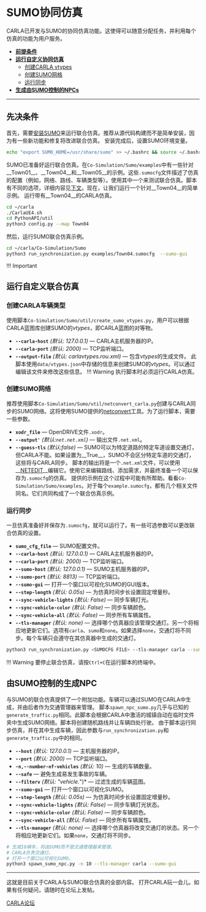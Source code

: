 
# SUMO协同仿真

CARLA已开发与SUMO的协同仿真功能。这使得可以随意分配任务，并利用每个仿真的功能为用户服务。

*   [__前提条件__](#requisites)  
*   [__运行自定义协同仿真__](#run-a-custom-co-simulation)  
	*   [创建CARLA vtypes](#create-carla-vtypes)  
	*   [创建SUMO网格](#create-the-sumo-net)  
	*   [运行同步](#run-the-synchronization)  
*   [__生成由SUMO控制的NPCs__](#spawn-npcs-controlled-by-sumo)  

---
## 先决条件
首先，需要[安装SUMO](https://sumo.dlr.de/docs/Installing.html)来运行联合仿真。推荐从源代码构建而不是简单安装，因为有一些新功能和修复将改进联合仿真。
安装完成后，设置SUMO环境变量。
```sh
echo "export SUMO_HOME=/usr/share/sumo" >> ~/.bashrc && source ~/.bashrc
```
SUMO已准备好运行联合仿真。在`Co-Simulation/Sumo/examples`中有一些针对__Town01__、__Town04__和__Town05__的示例。这些`.sumocfg`文件描述了仿真的配置（例如，网络、路线、车辆类型等）。使用其中一个来测试联合仿真。脚本有不同的选项，详细内容见[下文](#run-the-synchronization)。现在，让我们运行一个针对__Town04__的简单示例。
运行带有__Town04__的CARLA仿真。
```sh
cd ~/carla
./CarlaUE4.sh
cd PythonAPI/util
python3 config.py --map Town04
```
然后，运行SUMO联合仿真示例。
```sh
cd ~/carla/Co-Simulation/Sumo
python3 run_synchronization.py examples/Town04.sumocfg  --sumo-gui
```
!!! Important
    
## 运行自定义联合仿真
### 创建CARLA车辆类型
使用脚本`Co-Simulation/Sumo/util/create_sumo_vtypes.py`，用户可以根据CARLA蓝图库创建SUMO的*vtypes*，即CARLA蓝图的对等物。
*   __`--carla-host`__ *(默认: 127.0.0.1)* — CARLA主机服务器的IP。
*   __`--carla-port`__ *(默认: 2000)* — TCP监听端口。
*   __`--output-file`__ *(默认: carlavtypes.rou.xml)* — 包含*vtypes*的生成文件。
此脚本使用`data/vtypes.json`中存储的信息来创建SUMO的*vtypes*。可以通过编辑该文件来修改这些信息。
!!! Warning
    执行脚本时必须运行CARLA仿真。
### 创建SUMO网络
推荐使用脚本`Co-Simulation/Sumo/util/netconvert_carla.py`创建与CARLA同步的SUMO网络。这将使用SUMO提供的[netconvert](https://sumo.dlr.de/docs/NETCONVERT.html)工具。为了运行脚本，需要一些参数。
*   __`xodr_file`__ — OpenDRIVE文件`.xodr`。
*   __`--output'`__ *(默认:`net.net.xml`)* — 输出文件`.net.xml`。
*   __`--guess-tls`__ *(默认:false)* — SUMO可以为特定道路的特定车道设置交通灯，但CARLA不能。如果设置为__True__，SUMO不会区分特定车道的交通灯，这些将与CARLA同步。
脚本的输出将是一个`.net.xml`文件，可以使用__[NETEDIT](https://sumo.dlr.de/docs/NETEDIT.html)__编辑它。使用它来编辑路线、添加需求，并最终准备一个可以保存为`.sumocfg`的仿真。
提供的示例在这个过程中可能有所帮助。看看`Co-Simulation/Sumo/examples`。对于每个`example.sumocfg`，都有几个相关文件同名。它们共同构成了一个联合仿真示例。
### 运行同步
一旦仿真准备好并保存为`.sumocfg`，就可以运行了。有一些可选参数可以更改联合仿真的设置。
*   __`sumo_cfg_file`__ — SUMO配置文件。
*   __`--carla-host`__ *(默认: 127.0.0.1)* — CARLA主机服务器的IP。
*   __`--carla-port`__ *(默认: 2000)* — TCP监听端口。
*   __`--sumo-host`__ *(默认: 127.0.0.1)* — SUMO主机服务器的IP。
*   __`--sumo-port`__ *(默认: 8813)* — TCP监听端口。
*   __`--sumo-gui`__ — 打开一个窗口以可视化SUMO的GUI版本。
*   __`--step-length`__ *(默认: 0.05s)* — 为仿真时间步长设置固定增量秒。
*   __`--sync-vehicle-lights`__ *(默认: False)* — 同步车辆灯光。
*   __`--sync-vehicle-color`__ *(默认: False)* — 同步车辆颜色。
*   __`--sync-vehicle-all`__ *(默认: False)* — 同步所有车辆属性。
*   __`--tls-manager`__ *(默认: none)* — 选择哪个仿真器应该管理交通灯。另一个将相应地更新它们。选项有`carla`、`sumo`和`none`。如果选择`none`，交通灯将不同步。每个车辆只会遵守在其仿真器中生成的交通灯。
```sh
python3 run_synchronization.py <SUMOCFG FILE> --tls-manager carla --sumo-gui
```
!!! Warning
    要停止联合仿真，请按`Ctrl+C`在运行脚本的终端中。
## 由SUMO控制的生成NPC
与SUMO的联合仿真提供了一个附加功能。车辆可以通过SUMO在CARLA中生成，并由后者作为交通管理器来管理。
脚本`spawn_npc_sumo.py`几乎与已知的`generate_traffic.py`相同。此脚本会根据CARLA中激活的城镇自动在临时文件夹中生成SUMO网络。脚本将创建随机路线并让车辆四处行驶。
由于脚本运行同步仿真，并在其中生成车辆，因此参数与`run_synchronization.py`和`generate_traffic.py`中的相同。
*   __`--host`__ *(默认: 127.0.0.1)* — 主机服务器的IP。
*   __`--port`__ *(默认: 2000)* — TCP监听端口。
*   __`-n,--number-of-vehicles`__ *(默认: 10)* — 生成的车辆数量。
*   __`--safe`__ — 避免生成易发生事故的车辆。
*   __`--filterv`__ *(默认: "vehicle.*")* — 过滤生成的车辆蓝图。
*   __`--sumo-gui`__ — 打开一个窗口以可视化SUMO。
*   __`--step-length`__ *(默认: 0.05s)* — 为仿真时间步长设置固定增量秒。
*   __`--sync-vehicle-lights`__ *(默认: False)* — 同步车辆灯光状态。
*   __`--sync-vehicle-color`__ *(默认: False)* — 同步车辆颜色。
*   __`--sync-vehicle-all`__ *(默认: False)* — 同步所有车辆属性。
*   __`--tls-manager`__ *(默认: none)* — 选择哪个仿真器将改变交通灯的状态。另一个将相应地更新它们。如果`none`，交通灯将不同步。
```sh
# 生成10辆车，将由SUMO而不是交通管理器来管理。
# CARLA负责交通灯。
# 打开一个窗口以可视化SUMO。
python3 spawn_sumo_npc.py -n 10 --tls-manager carla --sumo-gui
```
---
这就是目前关于CARLA与SUMO联合仿真的全部内容。
打开CARLA玩一会儿。如果有任何疑问，请随时在论坛上发帖。
<div class="build-buttons">
<p>
<a href="https://github.com/carla-simulator/carla/discussions/" target="_blank" class="btn btn-neutral" title="前往CARLA论坛">
CARLA论坛</a>
</p>
</div>

